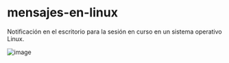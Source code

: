 # mensajes-en-linux
Notificación en el escritorio para la sesión en curso en un sistema operativo Linux.

![image](https://user-images.githubusercontent.com/42082944/204656690-549d4f98-f680-43db-b9ac-14977cc95208.png)
